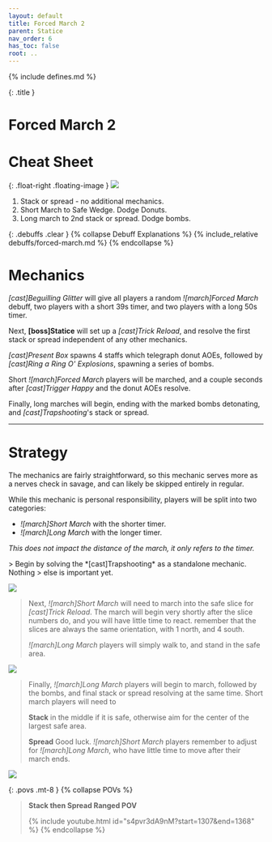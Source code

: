 ```yaml
---
layout: default
title: Forced March 2
parent: Statice
nav_order: 6
has_toc: false
root: ..
---
```


{% include defines.md %}

{: .title }
# Forced March 2

# Cheat Sheet

{: .float-right .floating-image }
![](../common/slices.png)

1. Stack or spread - no additional mechanics.
2. Short March to Safe Wedge. Dodge Donuts.
3. Long march to 2nd stack or spread. Dodge bombs.

{: .debuffs .clear }
{% collapse Debuff Explanations %}
{% include_relative debuffs/forced-march.md %}
{% endcollapse %}

# Mechanics

*[cast]Beguilling Glitter* will give all players a random *![march]Forced March*
 debuff, two players with a short 39s timer, and two players with a long 50s timer.

Next, **[boss]Statice** will set up a *[cast]Trick Reload*, and resolve the
first stack or spread independent of any other mechanics.

*[cast]Present Box* spawns 4 staffs which telegraph donut AOEs, followed by
*[cast]Ring a Ring O' Explosions*, spawning a series of bombs.

Short *![march]Forced March* players will be marched, and a couple seconds after
*[cast]Trigger Happy* and the donut AOEs resolve.

Finally, long marches will begin, ending with the marked bombs detonating, and
*[cast]Trapshooting*'s stack or spread.

-----

# Strategy

The mechanics are fairly straightforward, so this mechanic serves more as a
nerves check in savage, and can likely be skipped entirely in regular.

While this mechanic is personal responsibility, players will be split into
two categories:

* *![march]Short March* with the shorter timer.
* *![march]Long March* with the longer timer.

*This does not impact the distance of the march, it only refers to the timer.*

<div class="mechanics" markdown="1">
> Begin by solving the *[cast]Trapshooting* as a standalone mechanic. Nothing
> else is important yet.

![](./timeline-1.png)

> Next, *![march]Short March* will need to march into the safe slice for
> *[cast]Trick Reload*. The march will begin very shortly after the slice
> numbers do, and you will have little time to react. remember that the slices
> are always the same orientation, with 1 north, and 4 south.
>
> *![march]Long March* players will simply walk to, and stand in the safe area.

![](./timeline-2.png)

> Finally, *![march]Long March* players will begin to march, followed by the
> bombs, and final stack or spread resolving at the same time. Short march
> players will need to
>
> **Stack** in the middle if it is safe, otherwise aim for the center of the
> largest safe area.
>
> **Spread** Good luck. *![march]Short March* players remember to adjust for
> *![march]Long March*, who have little time to move after their march ends.

![](./timeline-3.png)
</div>

{: .povs .mt-8 }
{% collapse POVs %}
> **Stack then Spread Ranged POV**
>
> {% include youtube.html id="s4pvr3dA9nM?start=1307&end=1368" %}
{% endcollapse %}
